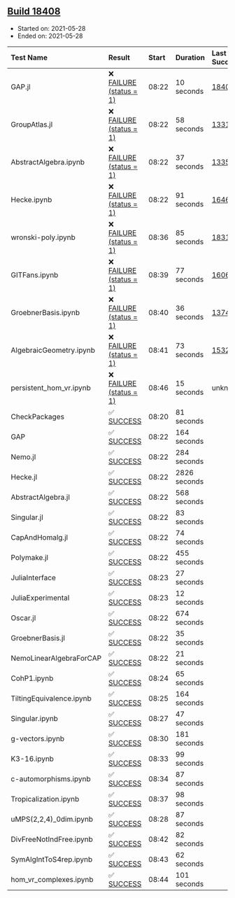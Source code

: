 ## [Build 18408](https://oscarci.mathematik.uni-kl.de/job/oscar/18408/)

* Started on: 2021-05-28
* Ended on: 2021-05-28

| Test Name    | Result | Start | Duration | Last Success | First Failure |
|:-------------|:-------|:------|:---------|:-------------|:--------------|
| GAP.jl | ❌ [FAILURE (status = 1)](https://oscarci.mathematik.uni-kl.de/job/oscar/18408/artifact/logs/build-18408/GAP.jl.log) | 08:22 | 10 seconds | [18407](https://oscarci.mathematik.uni-kl.de/job/oscar/18407/) | [18408](https://oscarci.mathematik.uni-kl.de/job/oscar/18408/) |
| GroupAtlas.jl | ❌ [FAILURE (status = 1)](https://oscarci.mathematik.uni-kl.de/job/oscar/18408/artifact/logs/build-18408/GroupAtlas.jl.log) | 08:22 | 58 seconds | [13311](https://oscarci.mathematik.uni-kl.de/job/oscar/13311/) | [13312](https://oscarci.mathematik.uni-kl.de/job/oscar/13312/) |
| AbstractAlgebra.ipynb | ❌ [FAILURE (status = 1)](https://oscarci.mathematik.uni-kl.de/job/oscar/18408/artifact/logs/build-18408/AbstractAlgebra.ipynb.log) | 08:22 | 37 seconds | [13355](https://oscarci.mathematik.uni-kl.de/job/oscar/13355/) | [13356](https://oscarci.mathematik.uni-kl.de/job/oscar/13356/) |
| Hecke.ipynb | ❌ [FAILURE (status = 1)](https://oscarci.mathematik.uni-kl.de/job/oscar/18408/artifact/logs/build-18408/Hecke.ipynb.log) | 08:22 | 91 seconds | [16463](https://oscarci.mathematik.uni-kl.de/job/oscar/16463/) | [16464](https://oscarci.mathematik.uni-kl.de/job/oscar/16464/) |
| wronski-poly.ipynb | ❌ [FAILURE (status = 1)](https://oscarci.mathematik.uni-kl.de/job/oscar/18408/artifact/logs/build-18408/wronski-poly.ipynb.log) | 08:36 | 85 seconds | [18314](https://oscarci.mathematik.uni-kl.de/job/oscar/18314/) | [18315](https://oscarci.mathematik.uni-kl.de/job/oscar/18315/) |
| GITFans.ipynb | ❌ [FAILURE (status = 1)](https://oscarci.mathematik.uni-kl.de/job/oscar/18408/artifact/logs/build-18408/GITFans.ipynb.log) | 08:39 | 77 seconds | [16068](https://oscarci.mathematik.uni-kl.de/job/oscar/16068/) | [16069](https://oscarci.mathematik.uni-kl.de/job/oscar/16069/) |
| GroebnerBasis.ipynb | ❌ [FAILURE (status = 1)](https://oscarci.mathematik.uni-kl.de/job/oscar/18408/artifact/logs/build-18408/GroebnerBasis.ipynb.log) | 08:40 | 36 seconds | [13748](https://oscarci.mathematik.uni-kl.de/job/oscar/13748/) | [13749](https://oscarci.mathematik.uni-kl.de/job/oscar/13749/) |
| AlgebraicGeometry.ipynb | ❌ [FAILURE (status = 1)](https://oscarci.mathematik.uni-kl.de/job/oscar/18408/artifact/logs/build-18408/AlgebraicGeometry.ipynb.log) | 08:41 | 73 seconds | [15322](https://oscarci.mathematik.uni-kl.de/job/oscar/15322/) | [15323](https://oscarci.mathematik.uni-kl.de/job/oscar/15323/) |
| persistent_hom_vr.ipynb | ❌ [FAILURE (status = 1)](https://oscarci.mathematik.uni-kl.de/job/oscar/18408/artifact/logs/build-18408/persistent_hom_vr.ipynb.log) | 08:46 | 15 seconds | unknown | unknown |
| CheckPackages | ✅ [SUCCESS](https://oscarci.mathematik.uni-kl.de/job/oscar/18408/artifact/logs/build-18408/CheckPackages.log) | 08:20 | 81 seconds |  |  |
| GAP | ✅ [SUCCESS](https://oscarci.mathematik.uni-kl.de/job/oscar/18408/artifact/logs/build-18408/GAP.log) | 08:22 | 164 seconds |  |  |
| Nemo.jl | ✅ [SUCCESS](https://oscarci.mathematik.uni-kl.de/job/oscar/18408/artifact/logs/build-18408/Nemo.jl.log) | 08:22 | 284 seconds |  |  |
| Hecke.jl | ✅ [SUCCESS](https://oscarci.mathematik.uni-kl.de/job/oscar/18408/artifact/logs/build-18408/Hecke.jl.log) | 08:22 | 2826 seconds |  |  |
| AbstractAlgebra.jl | ✅ [SUCCESS](https://oscarci.mathematik.uni-kl.de/job/oscar/18408/artifact/logs/build-18408/AbstractAlgebra.jl.log) | 08:22 | 568 seconds |  |  |
| Singular.jl | ✅ [SUCCESS](https://oscarci.mathematik.uni-kl.de/job/oscar/18408/artifact/logs/build-18408/Singular.jl.log) | 08:22 | 83 seconds |  |  |
| CapAndHomalg.jl | ✅ [SUCCESS](https://oscarci.mathematik.uni-kl.de/job/oscar/18408/artifact/logs/build-18408/CapAndHomalg.jl.log) | 08:22 | 74 seconds |  |  |
| Polymake.jl | ✅ [SUCCESS](https://oscarci.mathematik.uni-kl.de/job/oscar/18408/artifact/logs/build-18408/Polymake.jl.log) | 08:22 | 455 seconds |  |  |
| JuliaInterface | ✅ [SUCCESS](https://oscarci.mathematik.uni-kl.de/job/oscar/18408/artifact/logs/build-18408/JuliaInterface.log) | 08:23 | 27 seconds |  |  |
| JuliaExperimental | ✅ [SUCCESS](https://oscarci.mathematik.uni-kl.de/job/oscar/18408/artifact/logs/build-18408/JuliaExperimental.log) | 08:23 | 12 seconds |  |  |
| Oscar.jl | ✅ [SUCCESS](https://oscarci.mathematik.uni-kl.de/job/oscar/18408/artifact/logs/build-18408/Oscar.jl.log) | 08:22 | 674 seconds |  |  |
| GroebnerBasis.jl | ✅ [SUCCESS](https://oscarci.mathematik.uni-kl.de/job/oscar/18408/artifact/logs/build-18408/GroebnerBasis.jl.log) | 08:22 | 35 seconds |  |  |
| NemoLinearAlgebraForCAP | ✅ [SUCCESS](https://oscarci.mathematik.uni-kl.de/job/oscar/18408/artifact/logs/build-18408/NemoLinearAlgebraForCAP.log) | 08:22 | 21 seconds |  |  |
| CohP1.ipynb | ✅ [SUCCESS](https://oscarci.mathematik.uni-kl.de/job/oscar/18408/artifact/logs/build-18408/CohP1.ipynb.log) | 08:24 | 65 seconds |  |  |
| TiltingEquivalence.ipynb | ✅ [SUCCESS](https://oscarci.mathematik.uni-kl.de/job/oscar/18408/artifact/logs/build-18408/TiltingEquivalence.ipynb.log) | 08:25 | 164 seconds |  |  |
| Singular.ipynb | ✅ [SUCCESS](https://oscarci.mathematik.uni-kl.de/job/oscar/18408/artifact/logs/build-18408/Singular.ipynb.log) | 08:27 | 47 seconds |  |  |
| g-vectors.ipynb | ✅ [SUCCESS](https://oscarci.mathematik.uni-kl.de/job/oscar/18408/artifact/logs/build-18408/g-vectors.ipynb.log) | 08:30 | 181 seconds |  |  |
| K3-16.ipynb | ✅ [SUCCESS](https://oscarci.mathematik.uni-kl.de/job/oscar/18408/artifact/logs/build-18408/K3-16.ipynb.log) | 08:33 | 99 seconds |  |  |
| c-automorphisms.ipynb | ✅ [SUCCESS](https://oscarci.mathematik.uni-kl.de/job/oscar/18408/artifact/logs/build-18408/c-automorphisms.ipynb.log) | 08:34 | 87 seconds |  |  |
| Tropicalization.ipynb | ✅ [SUCCESS](https://oscarci.mathematik.uni-kl.de/job/oscar/18408/artifact/logs/build-18408/Tropicalization.ipynb.log) | 08:37 | 98 seconds |  |  |
| uMPS(2,2,4)_0dim.ipynb | ✅ [SUCCESS](https://oscarci.mathematik.uni-kl.de/job/oscar/18408/artifact/logs/build-18408/uMPS-2-2-4-_0dim.ipynb.log) | 08:28 | 87 seconds |  |  |
| DivFreeNotIndFree.ipynb | ✅ [SUCCESS](https://oscarci.mathematik.uni-kl.de/job/oscar/18408/artifact/logs/build-18408/DivFreeNotIndFree.ipynb.log) | 08:42 | 82 seconds |  |  |
| SymAlgIntToS4rep.ipynb | ✅ [SUCCESS](https://oscarci.mathematik.uni-kl.de/job/oscar/18408/artifact/logs/build-18408/SymAlgIntToS4rep.ipynb.log) | 08:43 | 62 seconds |  |  |
| hom_vr_complexes.ipynb | ✅ [SUCCESS](https://oscarci.mathematik.uni-kl.de/job/oscar/18408/artifact/logs/build-18408/hom_vr_complexes.ipynb.log) | 08:44 | 101 seconds |  |  |
